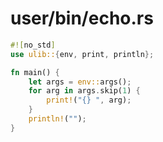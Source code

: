 # user/bin/echo.rs
```rust
#![no_std]
use ulib::{env, print, println};

fn main() {
    let args = env::args();
    for arg in args.skip(1) {
        print!("{} ", arg);
    }
    println!("");
}

```
